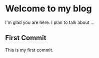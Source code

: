 # Welcome to my blog

I'm glad you are here. I plan to talk about ...

## First Commit

This is my first commit.
